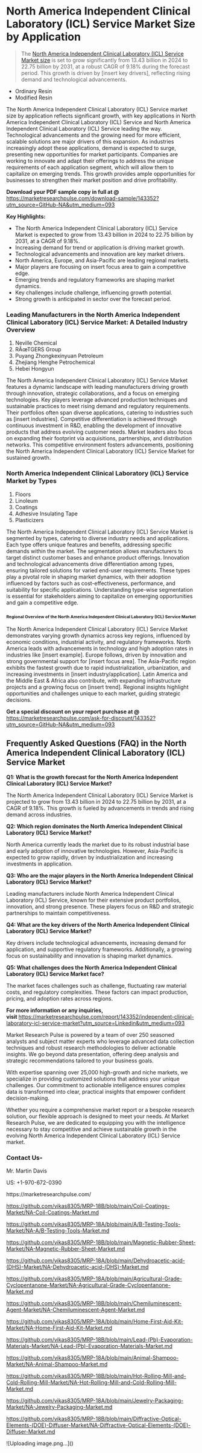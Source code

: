 <h1>North America Independent Clinical Laboratory (ICL) Service Market&nbsp;Size by Application</h1><blockquote><p>The <a href="https://marketresearchpulse.com/download-sample/143352?utm_source=GitHub-NA&amp;utm_medium=093">North America Independent Clinical Laboratory (ICL) Service Market size</a> is set to grow significantly from 13.43 billion in 2024 to 22.75 billion by 2031, at a robust CAGR of 9.18% during the forecast period. This growth is driven by [insert key drivers], reflecting rising demand and technological advancements.</p></blockquote><ul><li>Ordinary Resin<li> Modified Resin</li></ul><p>The North America Independent Clinical Laboratory (ICL) Service market size by application reflects significant growth, with key applications in North America Independent Clinical Laboratory (ICL) Service and North America Independent Clinical Laboratory (ICL) Service leading the way. Technological advancements and the growing need for more efficient, scalable solutions are major drivers of this expansion. As industries increasingly adopt these applications, demand is expected to surge, presenting new opportunities for market participants. Companies are working to innovate and adapt their offerings to address the unique requirements of each application segment, which will allow them to capitalize on emerging trends. This growth provides ample opportunities for businesses to strengthen their market position and drive profitability.</p><p><strong>Download your PDF sample copy in full at @ </strong><a href="https://marketresearchpulse.com/download-sample/143352?utm_source=GitHub-NA&amp;utm_medium=093">https://marketresearchpulse.com/download-sample/143352?utm_source=GitHub-NA&amp;utm_medium=093</a></p><p><strong>Key Highlights: </strong></p><ul><li>The North America Independent Clinical Laboratory (ICL) Service Market is expected to grow from 13.43 billion in 2024 to 22.75 billion by 2031, at a CAGR of 9.18%.</li><li>Increasing demand for trend or application is driving market growth.</li><li>Technological advancements and innovation are key market drivers.</li><li>North America, Europe, and Asia-Pacific are leading regional markets.</li><li>Major players are focusing on insert focus area to gain a competitive edge.</li><li>Emerging trends and regulatory frameworks are shaping market dynamics.</li><li>Key challenges include challenge, influencing growth potential.</li><li>Strong growth is anticipated in sector over the forecast period.</li></ul><h3>Leading Manufacturers in the North America Independent Clinical Laboratory (ICL) Service Market: A Detailed Industry Overview</h3><ol><li>Neville Chemical</li><li>RÃœTGERS Group</li><li>Puyang Zhongkexinyuan Petroleum</li><li>Zhejiang Henghe Petrochemical</li><li>Hebei Hongyun</li></ol><div class="flex max-w-full flex-col flex-grow"><div class="min-h-8 text-message flex w-full flex-col items-end gap-2 whitespace-normal break-words [.text-message+&amp;]:mt-5" dir="auto" data-message-author-role="assistant" data-message-id="fd8432e4-4910-450d-b182-61b7bfb0a01f" data-message-model-slug="gpt-4o"><div class="flex w-full flex-col gap-1 empty:hidden first:pt-[3px]"><div class="markdown prose w-full break-words dark:prose-invert light"><p>The North America Independent Clinical Laboratory (ICL) Service Market features a dynamic landscape with leading manufacturers driving growth through innovation, strategic collaborations, and a focus on emerging technologies. Key players leverage advanced production techniques and sustainable practices to meet rising demand and regulatory requirements. Their portfolios often span diverse applications, catering to industries such as [insert industries]. Competitive differentiation is achieved through continuous investment in R&amp;D, enabling the development of innovative products that address evolving customer needs. Market leaders also focus on expanding their footprint via acquisitions, partnerships, and distribution networks. This competitive environment fosters advancements, positioning the North America Independent Clinical Laboratory (ICL) Service Market for sustained growth.</p></div></div></div></div><h3>North America Independent Clinical Laboratory (ICL) Service Market by Types</h3><ol><li>Floors<li> Linoleum<li> Coatings<li> Adhesive Insulating Tape<li> Plasticizers</li></ol><div class="flex max-w-full flex-col flex-grow"><div class="min-h-8 text-message flex w-full flex-col items-end gap-2 whitespace-normal break-words [.text-message+&amp;]:mt-5" dir="auto" data-message-author-role="assistant" data-message-id="084470be-0bb7-4664-bddf-5156b4f41249" data-message-model-slug="gpt-4o-mini"><div class="flex w-full flex-col gap-1 empty:hidden first:pt-[3px]"><div class="markdown prose w-full break-words dark:prose-invert light"><p>The North America Independent Clinical Laboratory (ICL) Service Market is segmented by types, catering to diverse industry needs and applications. Each type offers unique features and benefits, addressing specific demands within the market. The segmentation allows manufacturers to target distinct customer bases and enhance product offerings. Innovation and technological advancements drive differentiation among types, ensuring tailored solutions for varied end-user requirements. These types play a pivotal role in shaping market dynamics, with their adoption influenced by factors such as cost-effectiveness, performance, and suitability for specific applications. Understanding type-wise segmentation is essential for stakeholders aiming to capitalize on emerging opportunities and gain a competitive edge.</p></div></div></div></div><h3><span style="font-size: 11px;">Regional Overview of the North America Independent Clinical Laboratory (ICL) Service Market</span></h3><div class="flex max-w-full flex-col flex-grow"><div class="min-h-8 text-message flex w-full flex-col items-end gap-2 whitespace-normal break-words [.text-message+&amp;]:mt-5" dir="auto" data-message-author-role="assistant" data-message-id="e9038762-ce64-4e30-91c9-9bd413514231" data-message-model-slug="gpt-4o-mini"><div class="flex w-full flex-col gap-1 empty:hidden first:pt-[3px]"><div class="markdown prose w-full break-words dark:prose-invert light"><p>The North America Independent Clinical Laboratory (ICL) Service Market demonstrates varying growth dynamics across key regions, influenced by economic conditions, industrial activity, and regulatory frameworks. North America leads with advancements in technology and high adoption rates in industries like [insert example]. Europe follows, driven by innovation and strong governmental support for [insert focus area]. The Asia-Pacific region exhibits the fastest growth due to rapid industrialization, urbanization, and increasing investments in [insert industry/application]. Latin America and the Middle East &amp; Africa also contribute, with expanding infrastructure projects and a growing focus on [insert trend]. Regional insights highlight opportunities and challenges unique to each market, guiding strategic decisions.</p></div></div></div></div><p><strong>Get a special discount on your report purchase at @ </strong><a href="https://marketresearchpulse.com/ask-for-discount/143352?utm_source=GitHub-NA&amp;utm_medium=093">https://marketresearchpulse.com/ask-for-discount/143352?utm_source=GitHub-NA&amp;utm_medium=093</a></p><h2>Frequently Asked Questions (FAQ) in the North America Independent Clinical Laboratory (ICL) Service Market</h2><p><strong>Q1: What is the growth forecast for the North America Independent Clinical Laboratory (ICL) Service Market?</strong></p><p>The North America Independent Clinical Laboratory (ICL) Service Market is projected to grow from 13.43 billion in 2024 to 22.75 billion by 2031, at a CAGR of 9.18%. This growth is fueled by advancements in trends and rising demand across industries.</p><p><strong>Q2: Which region dominates the North America Independent Clinical Laboratory (ICL) Service Market?</strong></p><p>North America currently leads the market due to its robust industrial base and early adoption of innovative technologies. However, Asia-Pacific is expected to grow rapidly, driven by industrialization and increasing investments in application.</p><p><strong>Q3: Who are the major players in the North America Independent Clinical Laboratory (ICL) Service Market?</strong></p><p>Leading manufacturers include North America Independent Clinical Laboratory (ICL) Service, known for their extensive product portfolios, innovation, and strong presence. These players focus on R&amp;D and strategic partnerships to maintain competitiveness.</p><p><strong>Q4: What are the key drivers of the North America Independent Clinical Laboratory (ICL) Service Market?</strong></p><p>Key drivers include technological advancements, increasing demand for application, and supportive regulatory frameworks. Additionally, a growing focus on sustainability and innovation is shaping market dynamics.</p><p><strong>Q5: What challenges does the North America Independent Clinical Laboratory (ICL) Service Market face?</strong></p><p>The market faces challenges such as challenge, fluctuating raw material costs, and regulatory complexities. These factors can impact production, pricing, and adoption rates across regions.</p><p><strong>For more information or any inquiries, visit&nbsp;</strong><a href="https://marketresearchpulse.com/report/143352/independent-clinical-laboratory-icl-service-market?utm_source=Linkedin&utm_medium=093">https://marketresearchpulse.com/report/143352/independent-clinical-laboratory-icl-service-market?utm_source=Linkedin&utm_medium=093</a></p><p>Market Research Pulse is powered by a team of over 250 seasoned analysts and subject matter experts who leverage advanced data collection techniques and robust research methodologies to deliver actionable insights. We go beyond data presentation, offering deep analysis and strategic recommendations tailored to your business goals.</p><p>With expertise spanning over 25,000 high-growth and niche markets, we specialize in providing customized solutions that address your unique challenges. Our commitment to actionable intelligence ensures complex data is transformed into clear, practical insights that empower confident decision-making.</p><p>Whether you require a comprehensive market report or a bespoke research solution, our flexible approach is designed to meet your needs. At Market Research Pulse, we are dedicated to equipping you with the intelligence necessary to stay competitive and achieve sustainable growth in the evolving North America Independent Clinical Laboratory (ICL) Service market.</p><h3><strong>Contact Us-</strong></h3><p>Mr. Martin Davis</p><p>US: +1-970-672-0390</p><p>https://marketresearchpulse.com/</p><p><a href="https://github.com/vikas8305/MRP-18B/blob/main/Coil-Coatings-Market/NA-Coil-Coatings-Market.md">https://github.com/vikas8305/MRP-18B/blob/main/Coil-Coatings-Market/NA-Coil-Coatings-Market.md</a></p><p><a href="https://github.com/vikas8305/MRP-18A/blob/main/A/B-Testing-Tools-Market/NA-A/B-Testing-Tools-Market.md">https://github.com/vikas8305/MRP-18A/blob/main/A/B-Testing-Tools-Market/NA-A/B-Testing-Tools-Market.md</a></p><p><a href="https://github.com/vikas8305/MRP-18B/blob/main/Magnetic-Rubber-Sheet-Market/NA-Magnetic-Rubber-Sheet-Market.md">https://github.com/vikas8305/MRP-18B/blob/main/Magnetic-Rubber-Sheet-Market/NA-Magnetic-Rubber-Sheet-Market.md</a></p><p><a href="https://github.com/vikas8305/MRP-18A/blob/main/Dehydroacetic-acid-(DHS)-Market/NA-Dehydroacetic-acid-(DHS)-Market.md">https://github.com/vikas8305/MRP-18A/blob/main/Dehydroacetic-acid-(DHS)-Market/NA-Dehydroacetic-acid-(DHS)-Market.md</a></p><p><a href="https://github.com/vikas8305/MRP-18A/blob/main/Agricultural-Grade-Cyclopentanone-Market/NA-Agricultural-Grade-Cyclopentanone-Market.md">https://github.com/vikas8305/MRP-18A/blob/main/Agricultural-Grade-Cyclopentanone-Market/NA-Agricultural-Grade-Cyclopentanone-Market.md</a></p><p><a href="https://github.com/vikas8305/MRP-18B/blob/main/Chemiluminescent-Agent-Market/NA-Chemiluminescent-Agent-Market.md">https://github.com/vikas8305/MRP-18B/blob/main/Chemiluminescent-Agent-Market/NA-Chemiluminescent-Agent-Market.md</a></p><p><a href="https://github.com/vikas8305/MRP-18A/blob/main/Home-First-Aid-Kit-Market/NA-Home-First-Aid-Kit-Market.md">https://github.com/vikas8305/MRP-18A/blob/main/Home-First-Aid-Kit-Market/NA-Home-First-Aid-Kit-Market.md</a></p><p><a href="https://github.com/vikas8305/MRP-18B/blob/main/Lead-(Pb)-Evaporation-Materials-Market/NA-Lead-(Pb)-Evaporation-Materials-Market.md">https://github.com/vikas8305/MRP-18B/blob/main/Lead-(Pb)-Evaporation-Materials-Market/NA-Lead-(Pb)-Evaporation-Materials-Market.md</a></p><p><a href="https://github.com/vikas8305/MRP-18A/blob/main/Animal-Shampoo-Market/NA-Animal-Shampoo-Market.md">https://github.com/vikas8305/MRP-18A/blob/main/Animal-Shampoo-Market/NA-Animal-Shampoo-Market.md</a></p><p><a href="https://github.com/vikas8305/MRP-18B/blob/main/Hot-Rolling-Mill-and-Cold-Rolling-Mill-Market/NA-Hot-Rolling-Mill-and-Cold-Rolling-Mill-Market.md">https://github.com/vikas8305/MRP-18B/blob/main/Hot-Rolling-Mill-and-Cold-Rolling-Mill-Market/NA-Hot-Rolling-Mill-and-Cold-Rolling-Mill-Market.md</a></p><p><a href="https://github.com/vikas8305/MRP-18A/blob/main/Jewelry-Packaging-Market/NA-Jewelry-Packaging-Market.md">https://github.com/vikas8305/MRP-18A/blob/main/Jewelry-Packaging-Market/NA-Jewelry-Packaging-Market.md</a></p><p><a href="https://github.com/vikas8305/MRP-18B/blob/main/Diffractive-Optical-Elements-(DOE)-Diffuser-Market/NA-Diffractive-Optical-Elements-(DOE)-Diffuser-Market.md">https://github.com/vikas8305/MRP-18B/blob/main/Diffractive-Optical-Elements-(DOE)-Diffuser-Market/NA-Diffractive-Optical-Elements-(DOE)-Diffuser-Market.md</a></p>
![Uploading image.png…]()
